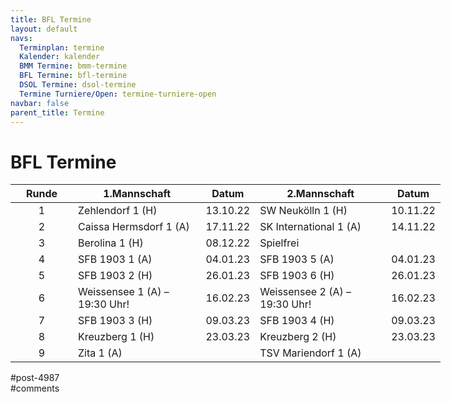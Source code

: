 ```yaml
---
title: BFL Termine 
layout: default
navs:
  Terminplan: termine
  Kalender: kalender
  BMM Termine: bmm-termine
  BFL Termine: bfl-termine
  DSOL Termine: dsol-termine
  Termine Turniere/Open: termine-turniere-open
navbar: false
parent_title: Termine
---
```

<div class="post-4987 page type-page status-publish hentry" id="post-4987">
<h1 class="entry-title">BFL Termine</h1>
<div class="entry-content">
<table class="clean bmm" style="width: 688px;">
<thead>
<tr>
<th>Runde</th>
<th>1.Mannschaft</th>
<th>Datum</th>
<th>2.Mannschaft</th>
<th>Datum</th>
</tr>
</thead>
<tbody>
<tr>
<td style="text-align: center; width: 84px;">1</td>
<td nowrap="nowrap">Zehlendorf 1 (H)</td>
<td>13.10.22</td>
<td nowrap="nowrap">SW Neukölln 1 (H)</td>
<td>10.11.22</td>
</tr>
<tr>
<td style="text-align: center; width: 84px;">2</td>
<td>Caissa Hermsdorf 1 (A)</td>
<td>17.11.22</td>
<td>SK International 1 (A)</td>
<td>14.11.22</td>
</tr>
<tr>
<td style="text-align: center; width: 84px;">3</td>
<td nowrap="nowrap">Berolina 1 (H)</td>
<td>08.12.22</td>
<td>Spielfrei</td>
<td></td>
</tr>
<tr>
<td style="text-align: center; width: 84px;">4</td>
<td nowrap="nowrap">SFB 1903 1 (A)</td>
<td>04.01.23</td>
<td nowrap="nowrap">SFB 1903 5 (A)</td>
<td>04.01.23</td>
</tr>
<tr>
<td style="text-align: center; width: 84px;">5</td>
<td>SFB 1903 2 (H)</td>
<td>26.01.23</td>
<td>SFB 1903 6 (H)</td>
<td>26.01.23</td>
</tr>
<tr>
<td style="text-align: center; width: 84px;">6</td>
<td>Weissensee 1 (A) – 19:30 Uhr!</td>
<td>16.02.23</td>
<td>Weissensee 2 (A) – 19:30 Uhr!</td>
<td>16.02.23</td>
</tr>
<tr>
<td style="text-align: center; width: 84px;">7</td>
<td>SFB 1903 3 (H)</td>
<td>09.03.23</td>
<td>SFB 1903 4 (H)</td>
<td>09.03.23</td>
</tr>
<tr>
<td style="text-align: center; width: 84px;">8</td>
<td>Kreuzberg 1 (H)</td>
<td>23.03.23</td>
<td>Kreuzberg 2 (H)</td>
<td>23.03.23</td>
</tr>
<tr>
<td style="text-align: center; width: 84px;">9</td>
<td>Zita 1 (A)</td>
<td></td>
<td>TSV Mariendorf 1 (A)</td>
<td></td>
</tr>
</tbody>
</table>
</div><!-- .entry-content -->
</div> #post-4987 
<div id="comments">
</div> #comments 
